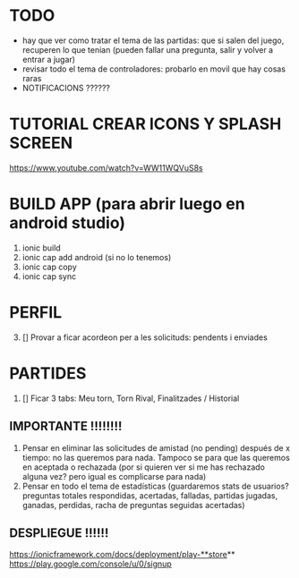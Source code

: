 # TODO

- hay que ver como tratar el tema de las partidas: que si salen del juego, recuperen lo que tenian (pueden fallar una pregunta, salir y volver a entrar a jugar)
- revisar todo el tema de controladores: probarlo en movil que hay cosas raras
- NOTIFICACIONS ??????

# TUTORIAL CREAR ICONS Y SPLASH SCREEN

https://www.youtube.com/watch?v=WW11WQVuS8s

# BUILD APP (para abrir luego en android studio)

1. ionic build
2. ionic cap add android (si no lo tenemos)
3. ionic cap copy
4. ionic cap sync

# PERFIL

3. [] Provar a ficar acordeon per a les solicituds: pendents i enviades

# PARTIDES

1. [] Ficar 3 tabs: Meu torn, Torn Rival, Finalitzades / Historial

## IMPORTANTE !!!!!!!!

1. Pensar en eliminar las solicitudes de amistad (no pending) después de x tiempo: no las queremos para nada. Tampoco se para que las queremos en aceptada o rechazada (por si quieren ver si me has rechazado alguna vez? pero igual es complicarse para nada)
2. Pensar en todo el tema de estadísticas (guardaremos stats de usuarios? preguntas totales respondidas, acertadas, falladas, partidas jugadas, ganadas, perdidas, racha de preguntas seguidas acertadas)

## DESPLIEGUE !!!!!!

https://ionicframework.com/docs/deployment/play-**store**
https://play.google.com/console/u/0/signup
